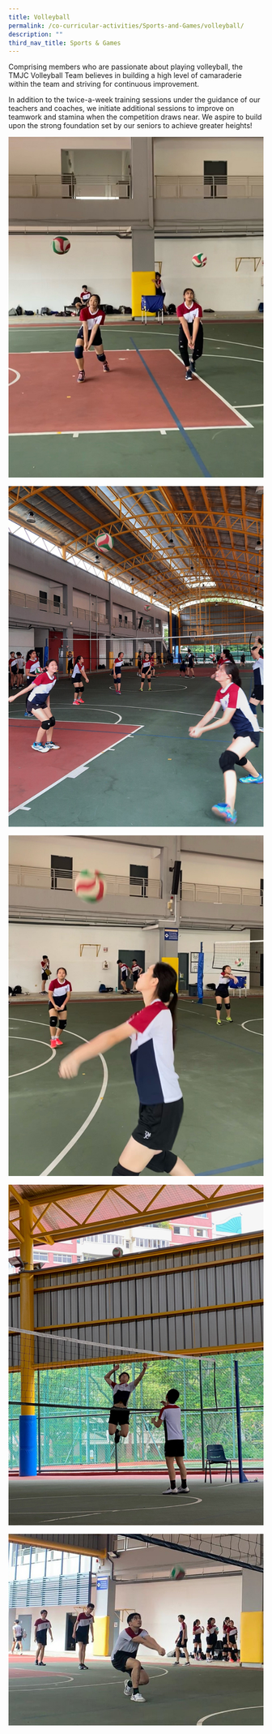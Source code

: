 ```yaml
---
title: Volleyball
permalink: /co-curricular-activities/Sports-and-Games/volleyball/
description: ""
third_nav_title: Sports & Games
---
```

Comprising members who are passionate about playing volleyball, the TMJC Volleyball Team believes in building a high level of camaraderie within the team and striving for continuous improvement.  
  
In addition to the twice-a-week training sessions under the guidance of our teachers and coaches, we initiate additional sessions to improve on teamwork and stamina when the competition draws near. We aspire to build upon the strong foundation set by our seniors to achieve greater heights!

![](/images/TMJC-StudentDevelopment_CCA_Volleyball_01.jpeg)

![](/images/TMJC-StudentDevelopment_CCA_Volleyball_02.jpeg)

![](/images/TMJC-StudentDevelopment_CCA_Volleyball_03.jpeg)

![](/images/TMJC-StudentDevelopment_CCA_Volleyball_04.jpeg)

![](/images/TMJC-StudentDevelopment_CCA_Volleyball_05.jpeg)